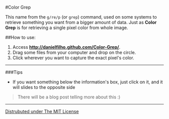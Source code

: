 #Color Grep

This name from the `g/re/p` (or `grep`) command, used on some systems to retrieve something you want from a bigger amount of data. Just as **Color Grep** is for retrieving a single pixel color from whole image.


##How to use:
1. Access **<http://danielfilho.github.com/Color-Grep/>**.
2. Drag some files from your computer and drop on the circle.
3. Click wherever you want to capture the exact pixel's color.


---


###Tips
* If you want something below the information's box, just click on it, and it will slides to the opposite side

> There will be a blog post telling more about this :)

---

[Distrubuted under The MIT License](http://daniel.mit-license.org/)